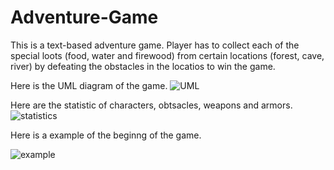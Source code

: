 # Adventure-Game
This is a text-based adventure game. 
Player has to collect each of the special loots (food, water and firewood) from certain locations (forest, cave, river) by defeating the obstacles in the locatios to win the game.

Here is the UML diagram of the game.
![UML](https://github.com/emirsansar/Adventure-Game/assets/92544814/363b49f5-5610-48ed-9676-2371ebb0a257)

Here are the statistic of characters, obtsacles, weapons and armors.
![statistics](https://github.com/emirsansar/Adventure-Game/assets/92544814/97ebffdf-0ad9-4c5f-a5f7-8372209c4f87)

Here is a example of the beginng of the game.

![example](https://github.com/emirsansar/Adventure-Game/assets/92544814/e1483eba-3e2b-4c79-8ec6-4c191b06584a)
